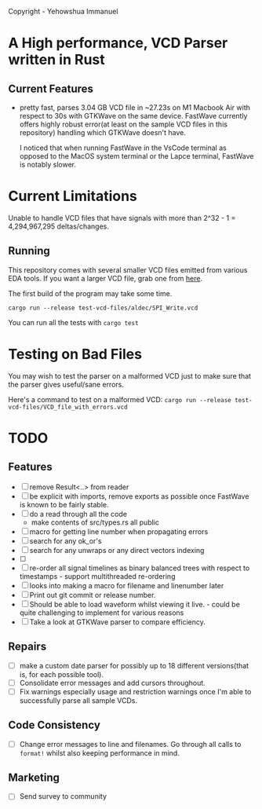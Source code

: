 Copyright - Yehowshua Immanuel

# A High performance, VCD Parser written in Rust

## Current Features
 - pretty fast, parses 3.04 GB VCD file in ~27.23s on M1 Macbook Air with 
   respect to 30s with GTKWave on the same device. FastWave currently
   offers highly robust error(at least on the sample VCD files in this
   repository) handling which GTKWave doesn't have.
   
   I noticed that when running FastWave in the VsCode terminal as opposed
   to the MacOS system terminal or the Lapce terminal, FastWave is notably
   slower.


# Current Limitations
Unable to handle VCD files that have signals with more than 
2^32 - 1 = 4,294,967,295 deltas/changes.

## Running

This repository comes with several smaller VCD files emitted from
various EDA tools. If you want a larger VCD file, grab one from
[here](https://drive.google.com/file/d/1pfm2qo2l8fGTHHJ8TLrg1vSGaV_TUbp2/view?usp=sharing).

The first build of the program may take some time.

``cargo run --release test-vcd-files/aldec/SPI_Write.vcd``

You can run all the tests with ``cargo test``

# Testing on Bad Files
You may wish to test the parser on a malformed VCD just to make
sure that the parser gives useful/sane errors.

Here's a command to test on a malformed VCD:
`cargo run --release test-vcd-files/VCD_file_with_errors.vcd`


# TODO

## Features
 - [ ] remove Result<..> from reader
 - [ ] be explicit with imports, remove exports as possible
       once FastWave is known to be fairly stable.
 - [ ] do a read through all the code
    - make contents of src/types.rs all public
 - [ ] macro for getting line number when propagating errors
 - [ ] search for any ok_or's
 - [ ] search for any unwraps or any direct vectors indexing
 - [ ] 
 - [ ] re-order all signal timelines as binary balanced trees with respect to timestamps
       - support multithreaded re-ordering
 - [ ] looks into making a macro for filename and linenumber later
 - [ ] Print out git commit or release number.
 - [ ] Should be able to load waveform whilst viewing it live.
       - could be quite challenging to implement for various reasons
 - [ ] Take a look at GTKWave parser to compare efficiency.

## Repairs
 - [ ] make a custom date parser for possibly up to 18 different versions(that is, for each possible tool).
 - [ ] Consolidate error messages and add cursors throughout.
 - [ ] Fix warnings especially usage and restriction warnings once I'm
       able to successfully parse all sample VCDs.

## Code Consistency
 - [ ] Change error messages to line and filenames. Go through all calls to ``format!`` whilst also keeping performance in mind.

## Marketing
 - [ ] Send survey to community 
